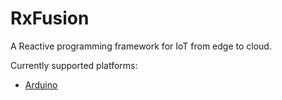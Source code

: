 # RxFusion 

A Reactive programming framework for IoT from edge to cloud.

Currently supported platforms:

* [Arduino](arduino.md)

